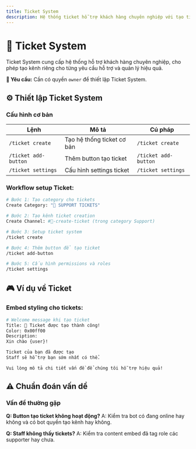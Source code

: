 ```yaml
---
title: Ticket System
description: Hệ thống ticket hỗ trợ khách hàng chuyên nghiệp với tạo ticket, quản lý và theo dõi
---
```


# 🎫 Ticket System

Ticket System cung cấp hệ thống hỗ trợ khách hàng chuyên nghiệp, cho phép tạo kênh riêng cho từng yêu cầu hỗ trợ và quản lý hiệu quả.

<div className="callout callout-info">
  <strong>🔐 Yêu cầu:</strong> Cần có quyền <code>owner</code> để thiết lập Ticket System.
</div>

## ⚙️ Thiết lập Ticket System

### Cấu hình cơ bản

<table className="command-table">
  <thead>
    <tr>
      <th>Lệnh</th>
      <th>Mô tả</th>
      <th>Cú pháp</th>
    </tr>
  </thead>
  <tbody>
    <tr>
      <td><code>/ticket create</code></td>
      <td>Tạo hệ thống ticket cơ bản</td>
      <td><code>/ticket create</code></td>
    </tr>
    <tr>
      <td><code>/ticket add-button</code></td>
      <td>Thêm button tạo ticket</td>
      <td><code>/ticket add-button</code></td>
    </tr>
    <tr>
      <td><code>/ticket settings</code></td>
      <td>Cấu hình settings ticket</td>
      <td><code>/ticket settings</code></td>
    </tr>
  </tbody>
</table>

### Workflow setup Ticket:

```bash
# Bước 1: Tạo category cho tickets
Create Category: "🎫 SUPPORT TICKETS"

# Bước 2: Tạo kênh ticket creation  
Create Channel: #🎫-create-ticket (trong category Support)

# Bước 3: Setup ticket system
/ticket create

# Bước 4: Thêm button để tạo ticket
/ticket add-button

# Bước 5: Cấu hình permissions và roles
/ticket settings
```

## 🎮 Ví dụ về Ticket

### Embed styling cho tickets:

```bash
# Welcome message khi tạo ticket
Title: 🎫 Ticket được tạo thành công!
Color: 0x00ff00
Description: 
Xin chào {user}! 

Ticket của bạn đã được tạo
Staff sẽ hỗ trợ bạn sớm nhất có thể.

Vui lòng mô tả chi tiết vấn đề để chúng tôi hỗ trợ hiệu quả!

```

## ⚠️ Chuẩn đoán vấn dề

### Vấn đề thường gặp

**Q: Button tạo ticket không hoạt động?**
A: Kiểm tra bot có đang online hay không và có bot quyền tạo kênh hay không.

**Q: Staff không thấy tickets?**
A: Kiểm tra content embed đã tag role các supporter hay chưa.
